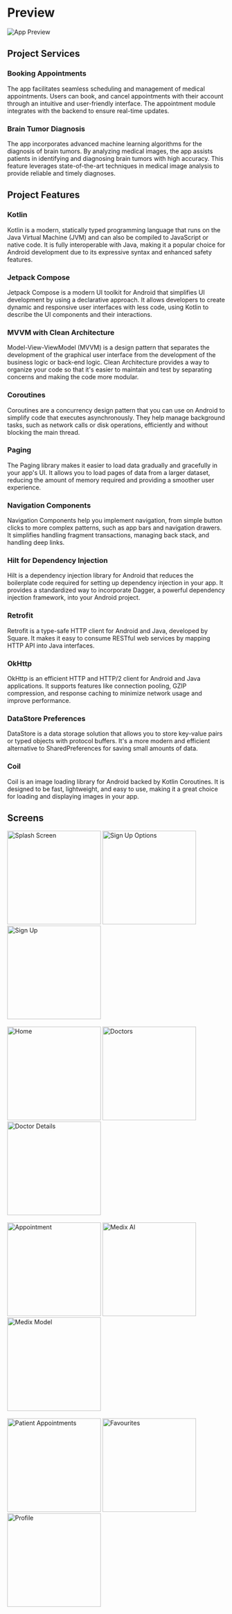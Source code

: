 # Preview 

![App Preview](https://github.com/TarifXO/MedixApp/blob/master/assets/TumorDiagnoseGif.gif)

## Project Services
### Booking Appointments
The app facilitates seamless scheduling and management of medical appointments. Users can book, and cancel appointments with their account through an intuitive and user-friendly interface. The appointment module integrates with the backend to ensure real-time updates.

### Brain Tumor Diagnosis
The app incorporates advanced machine learning algorithms for the diagnosis of brain tumors. By analyzing medical images, the app assists patients in identifying and diagnosing brain tumors with high accuracy. This feature leverages state-of-the-art techniques in medical image analysis to provide reliable and timely diagnoses.

## Project Features
### Kotlin
Kotlin is a modern, statically typed programming language that runs on the Java Virtual Machine (JVM) and can also be compiled to JavaScript or native code. It is fully interoperable with Java, making it a popular choice for Android development due to its expressive syntax and enhanced safety features.

### Jetpack Compose
Jetpack Compose is a modern UI toolkit for Android that simplifies UI development by using a declarative approach. It allows developers to create dynamic and responsive user interfaces with less code, using Kotlin to describe the UI components and their interactions.

### MVVM with Clean Architecture
Model-View-ViewModel (MVVM) is a design pattern that separates the development of the graphical user interface from the development of the business logic or back-end logic. Clean Architecture provides a way to organize your code so that it's easier to maintain and test by separating concerns and making the code more modular.

### Coroutines
Coroutines are a concurrency design pattern that you can use on Android to simplify code that executes asynchronously. They help manage background tasks, such as network calls or disk operations, efficiently and without blocking the main thread.

### Paging
The Paging library makes it easier to load data gradually and gracefully in your app's UI. It allows you to load pages of data from a larger dataset, reducing the amount of memory required and providing a smoother user experience.

### Navigation Components
Navigation Components help you implement navigation, from simple button clicks to more complex patterns, such as app bars and navigation drawers. It simplifies handling fragment transactions, managing back stack, and handling deep links.

### Hilt for Dependency Injection
Hilt is a dependency injection library for Android that reduces the boilerplate code required for setting up dependency injection in your app. It provides a standardized way to incorporate Dagger, a powerful dependency injection framework, into your Android project.

### Retrofit
Retrofit is a type-safe HTTP client for Android and Java, developed by Square. It makes it easy to consume RESTful web services by mapping HTTP API into Java interfaces.

### OkHttp
OkHttp is an efficient HTTP and HTTP/2 client for Android and Java applications. It supports features like connection pooling, GZIP compression, and response caching to minimize network usage and improve performance.

### DataStore Preferences
DataStore is a data storage solution that allows you to store key-value pairs or typed objects with protocol buffers. It's a more modern and efficient alternative to SharedPreferences for saving small amounts of data.

### Coil
Coil is an image loading library for Android backed by Kotlin Coroutines. It is designed to be fast, lightweight, and easy to use, making it a great choice for loading and displaying images in your app.

## Screens
<div>
    <img width="216" alt="Splash Screen" src="https://github.com/TarifXO/MedixApp/blob/master/assets/Splash%20Screen.png">
    <img width="216" alt="Sign Up Options" src="https://github.com/TarifXO/MedixApp/blob/master/assets/Sign%20Up%20Options.png">
    <img width="216" alt="Sign Up" src="https://github.com/TarifXO/MedixApp/blob/master/assets/Sign%20Up.png">
</div>
<br>
<div>
    <img width="216" alt="Home" src="https://github.com/TarifXO/MedixApp/blob/master/assets/Home.png">
    <img width="216" alt="Doctors" src="https://github.com/TarifXO/MedixApp/blob/master/assets/Doctors.png">
    <img width="216" alt="Doctor Details" src="https://github.com/TarifXO/MedixApp/blob/master/assets/Doctor%20Details.png">
</div>
<br>
<div>
    <img width="216" alt="Appointment" src="https://github.com/TarifXO/MedixApp/blob/master/assets/Appointment.png">
    <img width="216" alt="Medix AI" src="https://github.com/TarifXO/MedixApp/blob/master/assets/Medix%20AI.png">
    <img width="216" alt="Medix Model" src="https://github.com/TarifXO/MedixApp/blob/master/assets/Medix%20Model.png">
</div>
<br>
<div>
    <img width="216" alt="Patient Appointments" src="https://github.com/TarifXO/MedixApp/blob/master/assets/Patient%20Appointments.png">
    <img width="216" alt="Favourites" src="https://github.com/TarifXO/MedixApp/blob/master/assets/favourites.png">
    <img width="216" alt="Profile" src="https://github.com/TarifXO/MedixApp/blob/master/assets/Profile.png">
</div>
